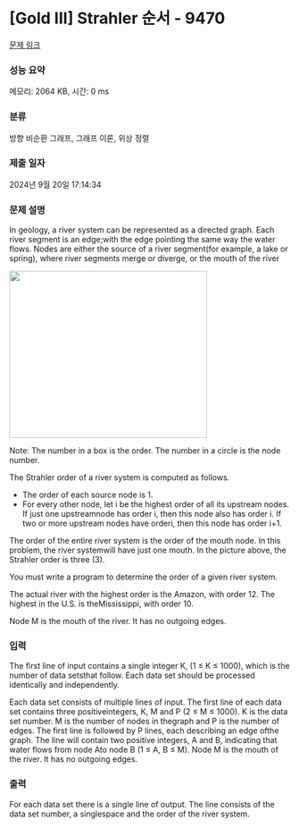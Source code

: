 # [Gold III] Strahler 순서 - 9470 

[문제 링크](https://www.acmicpc.net/problem/9470) 

### 성능 요약

메모리: 2064 KB, 시간: 0 ms

### 분류

방향 비순환 그래프, 그래프 이론, 위상 정렬

### 제출 일자

2024년 9월 20일 17:14:34

### 문제 설명

<p>In geology, a river system can be represented as a directed graph. Each river segment is an edge;with the edge pointing the same way the water flows. Nodes are either the source of a river segment(for example, a lake or spring), where river segments merge or diverge, or the mouth of the river</p>

<p><img alt="" src="https://www.acmicpc.net/upload/images/strahler.png" style="height:299px; width:354px"></p>

<p>Note: The number in a box is the order. The number in a circle is the node number.</p>

<p>The Strahler order of a river system is computed as follows.</p>

<ul>
	<li>The order of each source node is 1.</li>
	<li>For every other node, let i be the highest order of all its upstream nodes. If just one upstreamnode has order i, then this node also has order i. If two or more upstream nodes have orderi, then this node has order i+1.</li>
</ul>

<p>The order of the entire river system is the order of the mouth node. In this problem, the river systemwill have just one mouth. In the picture above, the Strahler order is three (3).</p>

<p>You must write a program to determine the order of a given river system.</p>

<p>The actual river with the highest order is the Amazon, with order 12. The highest in the U.S. is theMississippi, with order 10.</p>

<p>Node M is the mouth of the river. It has no outgoing edges.</p>

### 입력 

 <p>The first line of input contains a single integer K, (1 ≤ K ≤ 1000), which is the number of data setsthat follow. Each data set should be processed identically and independently.</p>

<p>Each data set consists of multiple lines of input. The first line of each data set contains three positiveintegers, K, M and P (2 ≤ M ≤ 1000). K is the data set number. M is the number of nodes in thegraph and P is the number of edges. The first line is followed by P lines, each describing an edge ofthe graph. The line will contain two positive integers, A and B, indicating that water flows from node Ato node B (1 ≤ A, B ≤ M). Node M is the mouth of the river. It has no outgoing edges.</p>

### 출력 

 <p>For each data set there is a single line of output. The line consists of the data set number, a singlespace and the order of the river system.</p>

